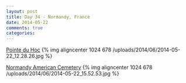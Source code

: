 ```yaml
---
layout: post
title: Day 34 - Normandy, France
date: 2014-05-22
comments: true
categories: 
---
```

[Pointe du Hoc](http://en.wikipedia.org/wiki/Point_du_Hoc)
{% img aligncenter 1024 678 /uploads/2014/06/2014-05-22_12.28.26.jpg %}

[Normandy American Cemetery](http://en.wikipedia.org/wiki/Normandy_American_Cemetery_and_Memorial)
{% img aligncenter 1024 678 /uploads/2014/06/2014-05-22_15.52.53.jpg %}
